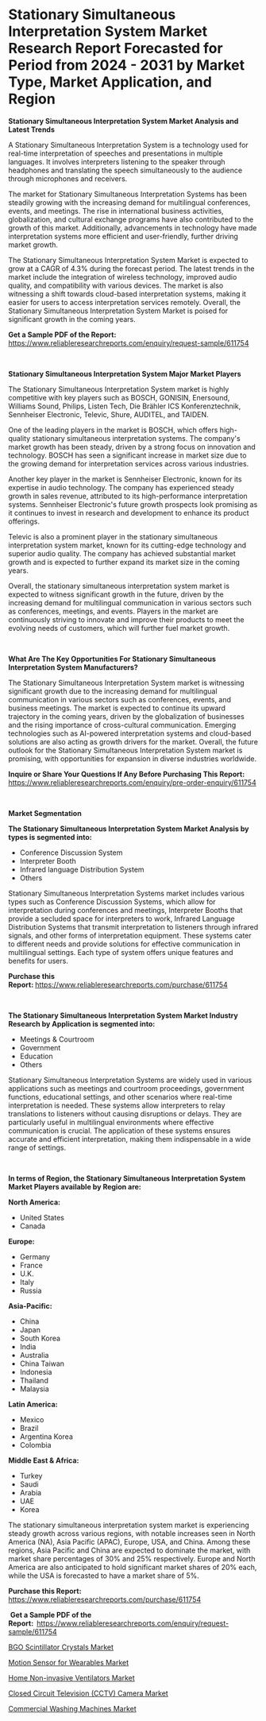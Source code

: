 <p><h1>Stationary Simultaneous Interpretation System Market Research Report Forecasted for Period from 2024 -  2031 by Market Type, Market Application, and Region</h1></p><p><strong>Stationary Simultaneous Interpretation System Market Analysis and Latest Trends</strong></p>
<p><p>A Stationary Simultaneous Interpretation System is a technology used for real-time interpretation of speeches and presentations in multiple languages. It involves interpreters listening to the speaker through headphones and translating the speech simultaneously to the audience through microphones and receivers.</p><p>The market for Stationary Simultaneous Interpretation Systems has been steadily growing with the increasing demand for multilingual conferences, events, and meetings. The rise in international business activities, globalization, and cultural exchange programs have also contributed to the growth of this market. Additionally, advancements in technology have made interpretation systems more efficient and user-friendly, further driving market growth.</p><p>The Stationary Simultaneous Interpretation System Market is expected to grow at a CAGR of 4.3% during the forecast period. The latest trends in the market include the integration of wireless technology, improved audio quality, and compatibility with various devices. The market is also witnessing a shift towards cloud-based interpretation systems, making it easier for users to access interpretation services remotely. Overall, the Stationary Simultaneous Interpretation System Market is poised for significant growth in the coming years.</p></p>
<p><strong>Get a Sample PDF of the Report:&nbsp;</strong> <a href="https://www.reliableresearchreports.com/enquiry/request-sample/611754">https://www.reliableresearchreports.com/enquiry/request-sample/611754</a></p>
<p>&nbsp;</p>
<p><strong>Stationary Simultaneous Interpretation System Major Market Players</strong></p>
<p><p>The Stationary Simultaneous Interpretation System market is highly competitive with key players such as BOSCH, GONISIN, Enersound, Williams Sound, Philips, Listen Tech, Die Brähler ICS Konferenztechnik, Sennheiser Electronic, Televic, Shure, AUDITEL, and TAIDEN.</p><p>One of the leading players in the market is BOSCH, which offers high-quality stationary simultaneous interpretation systems. The company's market growth has been steady, driven by a strong focus on innovation and technology. BOSCH has seen a significant increase in market size due to the growing demand for interpretation services across various industries.</p><p>Another key player in the market is Sennheiser Electronic, known for its expertise in audio technology. The company has experienced steady growth in sales revenue, attributed to its high-performance interpretation systems. Sennheiser Electronic's future growth prospects look promising as it continues to invest in research and development to enhance its product offerings.</p><p>Televic is also a prominent player in the stationary simultaneous interpretation system market, known for its cutting-edge technology and superior audio quality. The company has achieved substantial market growth and is expected to further expand its market size in the coming years.</p><p>Overall, the stationary simultaneous interpretation system market is expected to witness significant growth in the future, driven by the increasing demand for multilingual communication in various sectors such as conferences, meetings, and events. Players in the market are continuously striving to innovate and improve their products to meet the evolving needs of customers, which will further fuel market growth.</p></p>
<p>&nbsp;</p>
<p><strong>What Are The Key Opportunities For Stationary Simultaneous Interpretation System Manufacturers?</strong></p>
<p><p>The Stationary Simultaneous Interpretation System market is witnessing significant growth due to the increasing demand for multilingual communication in various sectors such as conferences, events, and business meetings. The market is expected to continue its upward trajectory in the coming years, driven by the globalization of businesses and the rising importance of cross-cultural communication. Emerging technologies such as AI-powered interpretation systems and cloud-based solutions are also acting as growth drivers for the market. Overall, the future outlook for the Stationary Simultaneous Interpretation System market is promising, with opportunities for expansion in diverse industries worldwide.</p></p>
<p><strong>Inquire or Share Your Questions If Any Before Purchasing This Report:</strong> <a href="https://www.reliableresearchreports.com/enquiry/pre-order-enquiry/611754">https://www.reliableresearchreports.com/enquiry/pre-order-enquiry/611754</a></p>
<p>&nbsp;</p>
<p><strong>Market Segmentation</strong></p>
<p><strong>The Stationary Simultaneous Interpretation System Market Analysis by types is segmented into:</strong></p>
<p><ul><li>Conference Discussion System</li><li>Interpreter Booth</li><li>Infrared language Distribution System</li><li>Others</li></ul></p>
<p><p>Stationary Simultaneous Interpretation Systems market includes various types such as Conference Discussion Systems, which allow for interpretation during conferences and meetings, Interpreter Booths that provide a secluded space for interpreters to work, Infrared Language Distribution Systems that transmit interpretation to listeners through infrared signals, and other forms of interpretation equipment. These systems cater to different needs and provide solutions for effective communication in multilingual settings. Each type of system offers unique features and benefits for users.</p></p>
<p><strong>Purchase this Report:&nbsp;</strong><a href="https://www.reliableresearchreports.com/purchase/611754">https://www.reliableresearchreports.com/purchase/611754</a></p>
<p>&nbsp;</p>
<p><strong>The Stationary Simultaneous Interpretation System Market Industry Research by Application is segmented into:</strong></p>
<p><ul><li>Meetings & Courtroom</li><li>Government</li><li>Education</li><li>Others</li></ul></p>
<p><p>Stationary Simultaneous Interpretation Systems are widely used in various applications such as meetings and courtroom proceedings, government functions, educational settings, and other scenarios where real-time interpretation is needed. These systems allow interpreters to relay translations to listeners without causing disruptions or delays. They are particularly useful in multilingual environments where effective communication is crucial. The application of these systems ensures accurate and efficient interpretation, making them indispensable in a wide range of settings.</p></p>
<p>&nbsp;</p>
<p><strong>In terms of Region, the Stationary Simultaneous Interpretation System Market Players available by Region are:</strong></p>
<p>
    <p> <strong> North America: </strong>
        <ul>
            <li>United States</li>
            <li>Canada</li>
        </ul>
        </p> 
    <p> <strong> Europe: </strong>
        <ul>
            <li>Germany</li>
            <li>France</li>
            <li>U.K.</li>
            <li>Italy</li>
            <li>Russia</li>
        </ul>
        </p> 
    <p> <strong> Asia-Pacific: </strong>
        <ul>
            <li>China</li>
            <li>Japan</li>
            <li>South Korea</li>
            <li>India</li>
            <li>Australia</li>
            <li>China Taiwan</li>
            <li>Indonesia</li>
            <li>Thailand</li>
            <li>Malaysia</li>
        </ul>
        </p> 
    <p> <strong> Latin America: </strong>
        <ul>
            <li>Mexico</li>
            <li>Brazil</li>
            <li>Argentina Korea</li>
            <li>Colombia</li>
        </ul>
        </p> 
    <p> <strong> Middle East & Africa: </strong>
        <ul>
            <li>Turkey</li>
            <li>Saudi</li>
            <li>Arabia</li>
            <li>UAE</li>
            <li>Korea</li>
        </ul>
    </p>
    </p>
<p><p>The stationary simultaneous interpretation system market is experiencing steady growth across various regions, with notable increases seen in North America (NA), Asia Pacific (APAC), Europe, USA, and China. Among these regions, Asia Pacific and China are expected to dominate the market, with market share percentages of 30% and 25% respectively. Europe and North America are also anticipated to hold significant market shares of 20% each, while the USA is forecasted to have a market share of 5%.</p></p>
<p><strong>Purchase this Report: </strong><a href="https://www.reliableresearchreports.com/purchase/611754">https://www.reliableresearchreports.com/purchase/611754</a></p>
<p>&nbsp;<strong>Get a Sample PDF of the Report:&nbsp;&nbsp;</strong><a href="https://www.reliableresearchreports.com/enquiry/request-sample/611754">https://www.reliableresearchreports.com/enquiry/request-sample/611754</a></p>
<p><strong></strong></p>
<p><p><a href="https://github.com/indrystar/Market-Research-Report-List-1/blob/main/bgo-scintillator-crystals-market.md">BGO Scintillator Crystals Market</a></p><p><a href="https://issuu.com/reportprime-2/docs/motion-sensor-for-wearables-market-size-2030.pptx">Motion Sensor for Wearables Market</a></p><p><a href="https://github.com/AKSHATREPORTPRIME/Market-Research-Report-List-3/blob/main/home-non-invasive-ventilators-market.md">Home Non-invasive Ventilators Market</a></p><p><a href="https://issuu.com/reportprime-2/docs/closed-circuit-television-cctv-camera-market-size-">Closed Circuit Television (CCTV) Camera Market</a></p><p><a href="https://medium.com/@eloisadavis18/commercial-washing-machines-market-competitive-analysis-market-trends-and-forecast-to-2031-043819867868">Commercial Washing Machines Market</a></p></p>